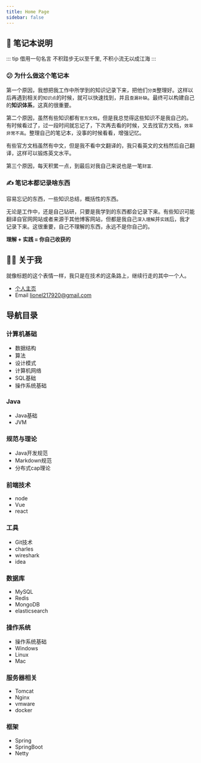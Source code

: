 ```yaml
---
title: Home Page
sidebar: false
---
```


## :notebook: 笔记本说明

::: tip 借用一句名言
不积跬步无以至千里, 不积小流无以成江海
::: 

### :confused: 为什么做这个笔记本

第一个原因，我想把我工作中所学到的知识记录下来，把他们`分类`整理好。这样以后再遇到相关的`知识点`的时候，就可以快速找到，并且`查漏补缺`。最终可以构建自己的**知识体系**，这真的很重要。

第二个原因，虽然有些知识都有`官方文档`，但是我总觉得这些知识不是我自己的。有时候看过了，过一段时间就忘记了，下次再去看的时候，又去找官方文档，`效率非常不高`。整理自己的笔记本，没事的时候看看，增强记忆。

有些官方文档虽然有中文，但是我不看中文翻译的，我只看英文的文档然后自己翻译，这样可以锻炼英文水平。

第三个原因，每天积累一点，到最后对我自己来说也是一笔`财富`.

### :writing_hand: 笔记本都记录啥东西

容易忘记的东西，一些知识总结，概括性的东西。

无论是工作中，还是自己钻研，只要是我学到的东西都会记录下来。有些知识可能翻译自官网网站或者来源于其他博客网站，但都是我自己`深入理解`并`实践`后，我才记录下来。这很重要，自己不理解的东西，永远不是你自己的。

**理解 + 实践 = 你自己收获的**

## :walking_man: 关于我

就像标题的这个表情一样，我只是在技术的这条路上，继续行走的其中一个人。

- <a href="https://www.hualihai.cn" target="blank">个人主页</a>
- Email <span style="color:red">lionel217920@gmail.com</span>

<!-- 
<h3>联系我请加微信</h3>
<img :src="$withBase('/qrcode.jpeg')" width="474px" height="696px" alt="qrcode">
-->


## 导航目录

### 计算机基础

- 数据结构
- 算法
- 设计模式
- 计算机网络
- SQL基础
- 操作系统基础

### Java

- Java基础
- JVM

### 规范与理论

- Java开发规范
- Markdown规范
- 分布式cap理论

### 前端技术

- node
- Vue
- react

### 工具

- Git技术
- charles
- wireshark
- idea

### 数据库

- MySQL
- Redis
- MongoDB
- elasticsearch

### 操作系统

 - 操作系统基础
 - Windows
 - Linux
 - Mac

### 服务器相关

- Tomcat
- Nginx
- vmware
- docker

### 框架

- Spring
- SpringBoot
- Netty